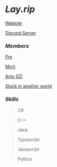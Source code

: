 # *Lay.rip*

[Website](https://lay.rip)

[Discord Server](discord.gg/lay)

### *Members*

[Pre](https://lay.rip/?user=k)

[Mich](https://lay.rip/?user=a)

[Anix (IZ)](https://lay.rip/?user=e)

[Stuck in another world](https://lay.rip)

### *Skills*

> C#

> C++

> Java

> Typescript

> Javascript

> Python


